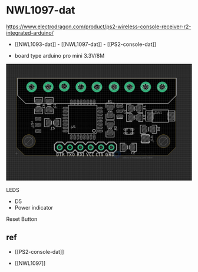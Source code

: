 
# NWL1097-dat

https://www.electrodragon.com/product/ps2-wireless-console-receiver-r2-integrated-arduino/

- [[NWL1093-dat]] - [[NWL1097-dat]] - [[PS2-console-dat]]


- board type arduino pro mini 3.3V/8M

![](2024-01-16-18-04-43.png)

LEDS
- D5
- Power indicator 

Reset Button 



## ref 

- [[PS2-console-dat]]

- [[NWL1097]]
